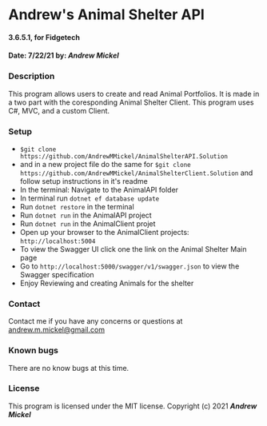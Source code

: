 # Andrew's Animal Shelter API
#### 3.6.5.1, for Fidgetech
#### Date: 7/22/21  by: _**Andrew Mickel**_
### Description
This program allows users to create and read Animal Portfolios. It is made in a two part with the coresponding Animal Shelter Client. This program uses C#, MVC, and a custom Client.
### Setup
* `$git clone https://github.com/AndrewMMickel/AnimalShelterAPI.Solution`
* and in a new project file do the same for `$git clone https://github.com/AndrewMMickel/AnimalShelterClient.Solution` and follow setup instructions in it's readme
* In the terminal: Navigate to the AnimalAPI folder
* In terminal run `dotnet ef database update`
* Run `dotnet restore` in the terminal
* Run `dotnet run` in the AnimalAPI project
* Run `dotnet run` in the AnimalClient projet
* Open up your browser to the AnimalClient projects: `http://localhost:5004`
* To view the Swagger UI click one the link on the Animal Shelter Main page
* Go to `http://localhost:5000/swagger/v1/swagger.json` to view the Swagger specification
* Enjoy Reviewing and creating Animals for the shelter
### Contact
Contact me if you have any concerns or questions at andrew.m.mickel@gmail.com
### Known bugs
There are no know bugs at this time.
### License
This program is licensed under the MIT license.
Copyright (c) 2021 _**Andrew Mickel**_
